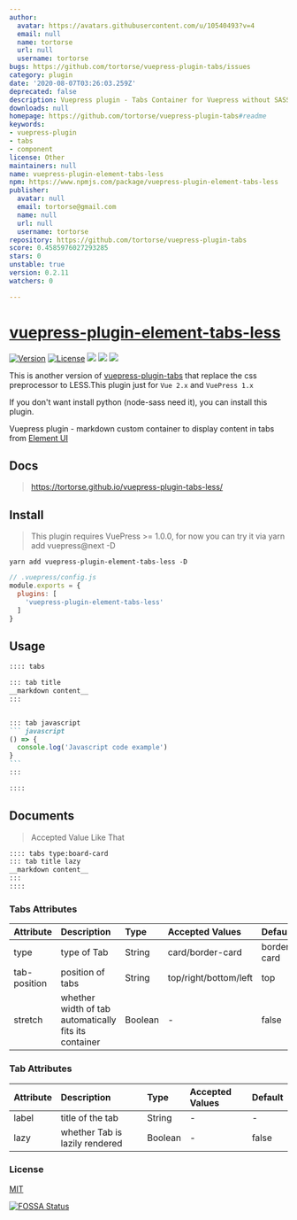 ```yaml
---
author:
  avatar: https://avatars.githubusercontent.com/u/10540493?v=4
  email: null
  name: tortorse
  url: null
  username: tortorse
bugs: https://github.com/tortorse/vuepress-plugin-tabs/issues
category: plugin
date: '2020-08-07T03:26:03.259Z'
deprecated: false
description: Vuepress plugin - Tabs Container for Vuepress without SASS
downloads: null
homepage: https://github.com/tortorse/vuepress-plugin-tabs#readme
keywords:
- vuepress-plugin
- tabs
- component
license: Other
maintainers: null
name: vuepress-plugin-element-tabs-less
npm: https://www.npmjs.com/package/vuepress-plugin-element-tabs-less
publisher:
  avatar: null
  email: tortorse@gmail.com
  name: null
  url: null
  username: tortorse
repository: https://github.com/tortorse/vuepress-plugin-tabs
score: 0.4585976027293285
stars: 0
unstable: true
version: 0.2.11
watchers: 0

---
```


# [vuepress-plugin-element-tabs-less](https://github.com/tortorse/vuepress-plugin-tabs)

<a href="https://www.npmjs.com/package/vuepress-plugin-element-tabs-less"><img src="https://img.shields.io/npm/v/vuepress-plugin-element-tabs-less.svg" alt="Version"></a>
<a href="https://www.npmjs.com/package/vuepress-plugin-element-tabs-less"><img src="https://img.shields.io/npm/l/vuepress-plugin-element-tabs-less.svg" alt="License"></a>
<a href="https://app.fossa.com/projects/git%2Bgithub.com%2Ftortorse%2Fvuepress-plugin-tabs-less?ref=badge_shield" alt="FOSSA Status"><img src="https://app.fossa.com/api/projects/git%2Bgithub.com%2Ftortorse%2Fvuepress-plugin-tabs-less.svg?type=shield"/></a>
<img src="https://img.shields.io/badge/thanks-element-brightgreen.svg"/>
<img src="https://img.shields.io/badge/thanks-vuepress--plugin--tabs-brightgreen"/>

This is another version of [vuepress-plugin-tabs](https://github.com/tortorse/vuepress-plugin-tabs) that replace the css preprocessor  to LESS.This plugin just for `Vue 2.x` and `VuePress 1.x`

If you don't want install python (node-sass need it), you can install this plugin.

Vuepress plugin - markdown custom container to display content in tabs from [Element UI](https://github.com/ElemeFE/element)

## Docs
> https://tortorse.github.io/vuepress-plugin-tabs-less/

## Install
> This plugin requires VuePress >= 1.0.0, for now you can try it via yarn add vuepress@next -D 

```shell
yarn add vuepress-plugin-element-tabs-less -D
```

```javascript
// .vuepress/config.js
module.exports = {
  plugins: [
    'vuepress-plugin-element-tabs-less'
  ]
}
```

## Usage

~~~ md
:::: tabs

::: tab title
__markdown content__
:::


::: tab javascript
``` javascript
() => {
  console.log('Javascript code example')
}
```
:::

::::

~~~

## Documents
> Accepted Value Like That
~~~md
:::: tabs type:board-card
::: tab title lazy
__markdown content__
:::
::::
~~~

### Tabs Attributes
|Attribute|Description|Type|Accepted Values|Default|
|:--|:--|:--|:--|:--|
|type|type of Tab|String|card/border-card|border-card|
|tab-position|position of tabs|String|top/right/bottom/left|top|
|stretch|whether width of tab automatically fits its container|Boolean|-|false|


### Tab Attributes
|Attribute|Description|Type|Accepted Values|Default|
|:--|:--|:--|:--|:--|
|label|title of the tab|String|-|-|
|lazy|whether Tab is lazily rendered|Boolean|-|false|

### License

[MIT](./LICENSE)

[![FOSSA Status](https://app.fossa.com/api/projects/git%2Bgithub.com%2Ftortorse%2Fvuepress-plugin-tabs-less.svg?type=large)](https://app.fossa.com/projects/git%2Bgithub.com%2Ftortorse%2Fvuepress-plugin-tabs-less?ref=badge_large)